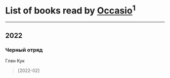 # List of books read by [Occasio](https://plus.google.com/u/0/114033154327786537076/)<sup>1</sup>
---

## 2022

### Черный отряд
Глен Кук
> [2022-02] 



